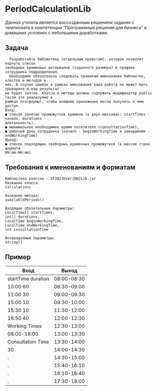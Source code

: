 # PeriodCalculationLib

Данная утилита является воссозданным решением задания с чемпионата в компетенции "Программные решения для бизнеса" в домашних условиях с небольшими доработками.

## Задача
```
  Разработайте библиотеку (отдельным проектом), которая позволит вернуть список
свободных временных интервалов (заданного размера) в графике сотрудника подразделения.
  Необходимо обязательно следовать правилам именования библиотек, классов и методов в
них. В случае ошибок в рамках именования ваша работа не может быть проверена и ваш результат
не будет зачтен. Классы и методы должны содержать модификатор public (если это реализуемо в
рамках платформы), чтобы внешние приложения могли получить к ним доступ.
Вход:
● список занятых промежутков времени (в двух массивах: startTimes - начало, durations -
длительность),
● минимальное необходимое время посетителя (consultationTime),
● рабочий день сотрудника (начало - beginWorkingTime и завершение - endWorkingTime)
Выход:
● список подходящих свободных временных промежутков (в массив строк формата
HH:mm-HH:mm)
```
## Требования к именованиям и форматам
```
Библиотека классов - SF2023User{NN}Lib.jar
Название класса:
Calculations

Название метода:
availablePeriods()

Входящие обязательные параметры:
LocalTime[] startTimes,
int[] durations,
LocalTime beginWorkingTime,
LocalTime endWorkingTime,
int consultationTime

Возвращаемые параметры:
String[]
```

## Пример
Вход | Выход
--- | ---
startTime duration | 08:00-08:30
10:00 60 | 08:30-09:00
11:00 30 | 09:00-09:30
15:00 10 | 09:30-10:00
15:30 10 | 11:30-12:00
16:50 40 | 12:00-12:30
Working Times | 12:30-13:00
08:00-18:00 | 13:00-13:30
Consultation Time | 13:30-14:00
30 | 14:00-14:30
. | 14:30-15:00
. | 15:40-16:10
. | 16:10-16:40
. | 17:30-18:00
